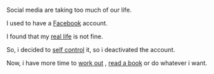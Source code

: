 Social media are taking too much of our life.

I used to have a [Facebook](https://www.facebook.com) account.

I found that my [real life](https://github.com/Salsabeelyf/create-your-own-adventure/blob/master/english/real-life/real-life.md) is not fine.

So, i decided to [self control](https://github.com/Salsabeelyf/create-your-own-adventure/blob/master/english/self-control/self-control.md) it, so i deactivated the account.

Now, i have more time to [work out](https://github.com/Salsabeelyf/create-your-own-adventure/blob/master/english/work-out/work-out.md) , [read a book](https://github.com/Salsabeelyf/create-your-own-adventure/blob/master/english/read-a-book/read-a-book.md) or do whatever i want.

